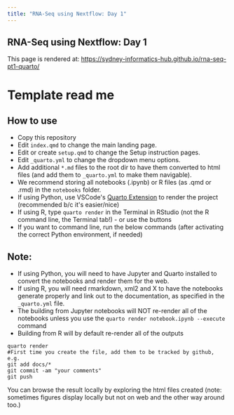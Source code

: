 ```yaml
---
title: "RNA-Seq using Nextflow: Day 1"
---
```


## RNA-Seq using Nextflow: Day 1
This page is rendered at: https://sydney-informatics-hub.github.io/rna-seq-pt1-quarto/ 

# Template read me

## How to use

- Copy this repository
- Edit `index.qmd` to change the main landing page.
- Edit or create `setup.qmd` to change the Setup instruction pages.
- Edit `_quarto.yml` to change the dropdown menu options.
- Add additional `*.md` files to the root dir to have them converted to html files (and add them to `_quarto.yml` to make them navigable).
- We recommend storing all notebooks (.ipynb) or R files (as .qmd or .rmd) in the `notebooks` folder.
- If using Python, use VSCode's [Quarto Extension](https://quarto.org/docs/tools/vscode.html) to render the project (recommended b/c it's easier/nice)
- If using R, type `quarto render` in the Terminal in RStudio (not the R command line, the Terminal tab!) - or use the buttons
- If you want to command line, run the below commands (after activating the correct Python environment, if needed) 

## Note:

- If using Python, you will need to have Jupyter and Quarto installed to convert the notebooks and render them for the web.
- If using R, you will need rmarkdown, xml2 and X to have the notebooks generate properly and link out to the documentation, as specified in the `_quarto.yml` file.
- The building from Jupyter notebooks will NOT re-render all of the notebooks unless you use the `quarto render notebook.ipynb --execute` command
- Building from R will by default re-render all of the outputs


```
quarto render
#First time you create the file, add them to be tracked by github, e.g.
git add docs/*
git commit -am "your comments"
git push
```

You can browse the result locally by exploring the html files created (note: sometimes figures display locally but not on web and the other way around too.)
